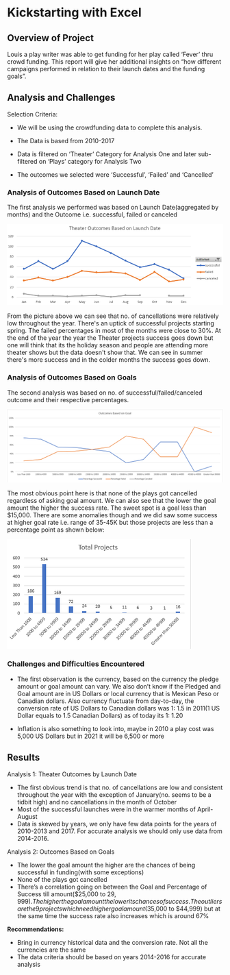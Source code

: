 # Kickstarting with Excel

## Overview of Project

Louis a play writer was able to get funding for her play called ‘Fever’ thru crowd funding. This report will give her additional insights on “how different campaigns performed in relation to their launch dates and the funding goals”. 

## Analysis and Challenges

Selection Criteria:

- We will be using the crowdfunding data to complete this analysis.

- The Data is based from 2010-2017

- Data is filtered on ‘Theater’ Category for Analysis One and later sub-filtered on ‘Plays’ category for Analysis Two

- The outcomes we selected were ‘Successful’, ‘Failed’ and ‘Cancelled’

### Analysis of Outcomes Based on Launch Date

The first analysis we performed was based on Launch Date(aggregated by months) and the Outcome i.e. successful, failed or canceled

![Theater Outcomes vs Launch](/resources/Theater_Outcomes_vs_Launch.PNG)

From the picture above we can see that no. of cancellations were relatively low throughout the year. There's an uptick of successful projects starting spring. The failed percentages in most of the months were close to 30%. At the end of the year the year the Theater projects success goes down but one will think that its the holiday season and people are attending more theater shows but the data doesn't show that. We can see in summer there's more success and in the colder months the success goes down.

### Analysis of Outcomes Based on Goals

The second analysis was based on no. of successful/failed/canceled outcome and their respective percentages.

![Outcomes vs Goal](/resources/Outcomes_vs_Goals.PNG)

The most obvious point here is that none of the plays got cancelled regardless of asking goal amount. We can also see that the lower the goal amount the higher the success rate. The sweet spot is a goal less than $15,000. There are some anomalies though and we did saw some success at higher goal rate i.e. range of 35-45K but those projects are less than a percentage point as shown below:

![Outcomes based on no. of Projects](/resources/Outcome_Based_on_Projects.PNG)



### Challenges and Difficulties Encountered

- The first observation is the currency, based on the currency the pledge amount or goal amount can vary. We also don’t know if the Pledged and Goal amount are in US Dollars or local currency that is Mexican Peso or Canadian dollars. Also currency fluctuate from day-to-day, the conversion rate of US Dollars to Canadian dollars was 1: 1.5 in 2011(1 US Dollar equals to 1.5 Canadian Dollars) as of today its 1: 1.20

- Inflation is also something to look into, maybe in 2010 a play cost was 5,000 US Dollars but in 2021 it will be 6,500 or more

## Results

Analysis 1: Theater Outcomes by Launch Date

- The first obvious trend is that no. of cancellations are low and consistent throughout the year with the exception of January(no. seems to be a tidbit high) and no cancellations in the month of October
- Most of the successful launches were in the warmer months of April-August
- Data is skewed by years, we only have few data points for the years of 2010-2013 and 2017. For accurate analysis we should only use data from 2014-2016.

Analysis 2: Outcomes Based on Goals

- The lower the goal amount the higher are the chances of being successful in funding(with some exceptions)
- None of the plays got cancelled
- There’s a correlation going on between the Goal and Percentage of Success till amount($25,000 to $29,999). The higher the goal amount the lower its chances of success. The outliers are the 9projects which need higher goal amount($35,000 to $44,999) but at the same time the success rate also increases which is around 67%

**Recommendations:**

- Bring in currency historical data and the conversion rate. Not all the currencies are the same 
- The data criteria should be based on years 2014-2016 for accurate analysis
